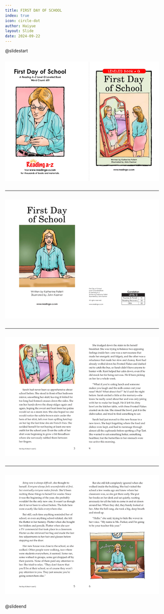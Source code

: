```yaml
---
title: FIRST DAY OF SCHOOL
index: true
icon: circle-dot
author: Haiyue
layout: Slide
date: 2024-09-22
---
```

 
@slidestart

<div style="display:flex">
<div style="flex:1">

![](https://raw.githubusercontent.com/yclord/reading/refs/heads/master/english/Level-Q/FIRST%20DAY%20OF%20SCHOOL/001.webp)
</div>
<div style="flex:1">

![](https://raw.githubusercontent.com/yclord/reading/refs/heads/master/english/Level-Q/FIRST%20DAY%20OF%20SCHOOL/002.webp)
</div>
</div>

---

<div style="display:flex">
<div style="flex:1">

![](https://raw.githubusercontent.com/yclord/reading/refs/heads/master/english/Level-Q/FIRST%20DAY%20OF%20SCHOOL/003.webp)
</div>
<div style="flex:1">

![](https://raw.githubusercontent.com/yclord/reading/refs/heads/master/english/Level-Q/FIRST%20DAY%20OF%20SCHOOL/004.webp)
</div>
</div>

---

<div style="display:flex">
<div style="flex:1">

![](https://raw.githubusercontent.com/yclord/reading/refs/heads/master/english/Level-Q/FIRST%20DAY%20OF%20SCHOOL/005.webp)
</div>
<div style="flex:1">

![](https://raw.githubusercontent.com/yclord/reading/refs/heads/master/english/Level-Q/FIRST%20DAY%20OF%20SCHOOL/006.webp)
</div>
</div>

---

<div style="display:flex">
<div style="flex:1">

![](https://raw.githubusercontent.com/yclord/reading/refs/heads/master/english/Level-Q/FIRST%20DAY%20OF%20SCHOOL/007.webp)
</div>
<div style="flex:1">

![](https://raw.githubusercontent.com/yclord/reading/refs/heads/master/english/Level-Q/FIRST%20DAY%20OF%20SCHOOL/008.webp)
</div>
</div>

@slideend